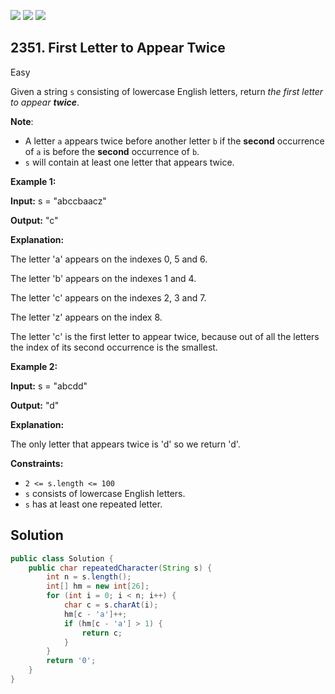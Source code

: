 [![](https://img.shields.io/github/stars/javadev/LeetCode-in-Java?label=Stars&style=flat-square)](https://github.com/javadev/LeetCode-in-Java)
[![](https://img.shields.io/github/forks/javadev/LeetCode-in-Java?label=Fork%20me%20on%20GitHub%20&style=flat-square)](https://github.com/javadev/LeetCode-in-Java/fork)
[![](https://img.shields.io/badge/-LeetCode%20in%20Kotlin-blue?style=flat-square)](https://github.com/javadev/LeetCode-in-Kotlin)

## 2351\. First Letter to Appear Twice

Easy

Given a string `s` consisting of lowercase English letters, return _the first letter to appear **twice**_.

**Note**:

*   A letter `a` appears twice before another letter `b` if the **second** occurrence of `a` is before the **second** occurrence of `b`.
*   `s` will contain at least one letter that appears twice.

**Example 1:**

**Input:** s = "abccbaacz"

**Output:** "c"

**Explanation:**

The letter 'a' appears on the indexes 0, 5 and 6.

The letter 'b' appears on the indexes 1 and 4.

The letter 'c' appears on the indexes 2, 3 and 7.

The letter 'z' appears on the index 8.

The letter 'c' is the first letter to appear twice, because out of all the letters the index of its second occurrence is the smallest.

**Example 2:**

**Input:** s = "abcdd"

**Output:** "d"

**Explanation:**

The only letter that appears twice is 'd' so we return 'd'. 

**Constraints:**

*   `2 <= s.length <= 100`
*   `s` consists of lowercase English letters.
*   `s` has at least one repeated letter.

## Solution

```java
public class Solution {
    public char repeatedCharacter(String s) {
        int n = s.length();
        int[] hm = new int[26];
        for (int i = 0; i < n; i++) {
            char c = s.charAt(i);
            hm[c - 'a']++;
            if (hm[c - 'a'] > 1) {
                return c;
            }
        }
        return '0';
    }
}
```